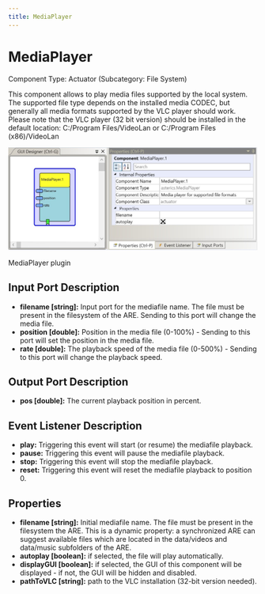 ```yaml
---
title: MediaPlayer
---
```


# MediaPlayer

Component Type: Actuator (Subcategory: File System)

This component allows to play media files supported by the local system. The supported file type depends on the installed media CODEC, but generally all media formats supported by the VLC player should work. Please note that the VLC player (32 bit version) should be installed in the default location: C:/Program Files/VideoLan or C:/Program Files (x86)/VideoLan

![Screenshot: MediaPlayer plugin](./img/mediaplayer.jpg "Screenshot: MediaPlayer plugin")

MediaPlayer plugin

## Input Port Description

*   **filename \[string\]:** Input port for the mediafile name. The file must be present in the filesystem of the ARE. Sending to this port will change the media file.
*   **position \[double\]:** Position in the media file (0-100%) - Sending to this port will set the position in the media file.
*   **rate \[double\]:** The playback speed of the media file (0-500%) - Sending to this port will change the playback speed.

## Output Port Description

*   **pos \[double\]:** The current playback position in percent.

## Event Listener Description

*   **play:** Triggering this event will start (or resume) the mediafile playback.
*   **pause:** Triggering this event will pause the mediafile playback.
*   **stop:** Triggering this event will stop the mediafile playback.
*   **reset:** Triggering this event will reset the mediafile playback to position 0.

## Properties

*   **filename \[string\]:** Initial mediafile name. The file must be present in the filesystem the ARE. This is a dynamic property: a synchronized ARE can suggest available files which are located in the data/videos and data/music subfolders of the ARE.
*   **autoplay \[boolean\]:** if selected, the file will play automatically.
*   **displayGUI \[boolean\]:** if selected, the GUI of this component will be displayed - if not, the GUI will be hidden and disabled.
*   **pathToVLC \[string\]:** path to the VLC installation (32-bit version needed).